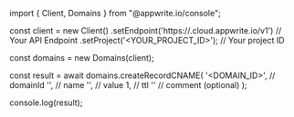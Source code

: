 import { Client, Domains } from "@appwrite.io/console";

const client = new Client()
    .setEndpoint('https://<REGION>.cloud.appwrite.io/v1') // Your API Endpoint
    .setProject('<YOUR_PROJECT_ID>'); // Your project ID

const domains = new Domains(client);

const result = await domains.createRecordCNAME(
    '<DOMAIN_ID>', // domainId
    '<NAME>', // name
    '<VALUE>', // value
    1, // ttl
    '<COMMENT>' // comment (optional)
);

console.log(result);
